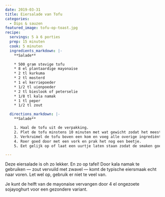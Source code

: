 ```yaml
---
date: 2019-03-31
title: Eiersalade van Tofu
categories:
  - Dips & sauzen
featured_image: tofu-op-toast.jpg
recipe:
  servings: 5 à 6 porties
  prep: 15 minuten
  cook: 5 minuten
  ingredients_markdown: |-
    **Salade**

    * 500 gram stevige tofu
    * 8 el plantaardige mayonaise
    * 2 tl kurkuma
    * 2 tl mosterd
    * 1 el kerriepoeder
    * 1/2 tl uienpoeder
    * 2 tl bieslook of peterselie
    * 1/8 tl kala namak
    * 1 tl peper
    * 1/2 tl zout

  directions_markdown: |-
    **Salade**

    1. Haal de tofu uit de verpakking.
    2. Plet de tofu minstens 10 minuten met wat gewicht zodat het meeste vocht eruit is.
    3. Verkruimel de tofu boven een kom en voeg alle overige ingrediënten door.
    4. Roer goed door met een vork en prak het nog een beetje.
    5. Eet gelijk op of laat een uurtje laten staan zodat de smaken goed intrekken.

---
```

Deze eiersalade is oh zo lekker. En zo op tafel! Door kala namak te gebruiken — zout vervuild met zwavel — komt de typische eiersmaak echt naar voren. Let wel op, gebruik er niet te veel van.

Je kunt de helft van de mayonaise vervangen door 4 el ongezoete sojayoghurt voor een gezondere variant.
